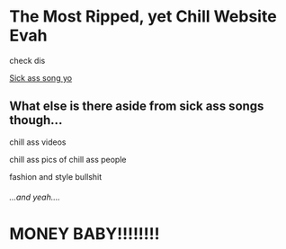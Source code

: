 <!DOCTYPE html>
<html>
<body>

<h1>The Most Ripped, yet Chill Website Evah</h1>
<p>check dis</p>
<a href="https://youtu.be/tNi3EyQXkBo">Sick ass song yo</a>


<h2>What else is there aside from sick ass songs though...</h2>
  <p> chill ass videos </p>
  <p> chill ass pics of chill ass people </p>
  <p> fashion and style bullshit </p>

<h6>...and yeah....</h6>

  <h1>MONEY BABY!!!!!!!!</h1>  
  
</body>
</html>
